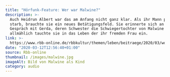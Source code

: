 ```yaml
---
title: "Hörfunk-Feature: Wer war Malwine?"
description: >-
  Auch Heidrun Albert war das am Anfang nicht ganz klar. Als ihr Mann plötzlich
  starb, brauchte sie ein neues Betätigungsfeld. Sie erinnerte sich an ein
  Gespräch mit Gerda, deren Schwester die Schwiegertochter von Malwine war und
  allmählich tauchte sie in das Leben der ihr fremden Frau ein.
link: >-
  https://www.rbb-online.de/rbbkultur/themen/leben/beitraege/2020/03/woche-der-bruederlichkeit/wer-war-malwine.html
date: "2020-03-12T12:56:40+01:00"
source: Rbb-online
thumbnail: /images/malwine.jpg
imageAlt: Bild von Malwine als Kind
category: audio
---
```


